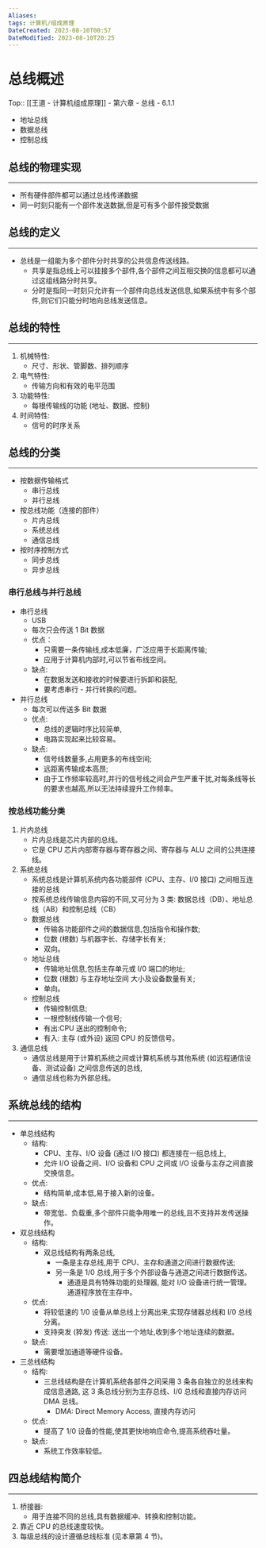 ```yaml
---
Aliases: 
tags: 计算机/组成原理 
DateCreated: 2023-08-10T00:57
DateModified: 2023-08-10T20:25
---
```

# 总线概述

Top:: [[王道 - 计算机组成原理]] - 第六章 - 总线 - 6.1.1

- 地址总线
- 数据总线
- 控制总线

## 总线的物理实现
---
- 所有硬件部件都可以通过总线传递数据
- 同一时刻只能有一个部件发送数据,但是可有多个部件接受数据

## 总线的定义
---
- 总线是一组能为多个部件分时共享的公共信息传送线路。
	- 共享是指总线上可以挂接多个部件,各个部件之间互相交换的信息都可以通过这组线路分时共享。
	- 分时是指同一时刻只允许有一个部件向总线发送信息,如果系统中有多个部件,则它们只能分时地向总线发送信息。

## 总线的特性
---
1. 机械特性:
	- 尺寸、形状、管脚数、排列顺序
2. 电气特性:
	- 传输方向和有效的电平范围
3. 功能特性:
	- 每根传输线的功能 (地址、数据、控制)
4. 时间特性:
	- 信号的时序关系
 
## 总线的分类
---
- 按数据传输格式
	- 串行总线
	- 并行总线
- 按总线功能（连接的部件）
	- 片内总线
	- 系统总线
	- 通信总线
- 按时序控制方式
	- 同步总线
	- 异步总线

### 串行总线与并行总线

- 串行总线
	- USB
	- 每次只会传送 1 Bit 数据
	- 优点：
		- 只需要一条传输线,成本低廉，广泛应用于长距离传输;
		- 应用于计算机内部时,可以节省布线空间。
	- 缺点:
		- 在数据发送和接收的时候要进行拆卸和装配,
		- 要考虑串行 - 并行转换的问题。
- 并行总线
	- 每次可以传送多 Bit 数据
	- 优点:
		- 总线的逻辑时序比较简单,
		- 电路实现起来比较容易。
	- 缺点:
		- 信号线数量多,占用更多的布线空间;
		- 远距离传输成本高昂;
		- 由于工作频率较高时,并行的信号线之间会产生严重干扰,对每条线等长的要求也越高,所以无法持续提升工作频率。

### 按总线功能分类

1. 片内总线
	- 片内总线是芯片内部的总线。
	- 它是 CPU 芯片内部寄存器与寄存器之间、寄存器与 ALU 之间的公共连接线。
2. 系统总线
	- 系统总线是计算机系统内各功能部件 (CPU、主存、I/0 接口) 之间相互连接的总线
	- 按系统总线传输信息内容的不同,又可分为 3 类: 数据总线（DB）、地址总线（AB）和控制总线（CB）
	- 数据总线
		- 传输各功能部件之间的数据信息,包括指令和操作数;
		- 位数 (根数) 与机器字长、存储字长有关;
		- 双向。
	- 地址总线
		- 传输地址信息,包括主存单元或 I/0 端口的地址;
		- 位数 (根数) 与主存地址空间 大小及设备数量有关;
		- 单向。
	- 控制总线
		- 传输控制信息;
		- 一根控制线传输一个信号;
		- 有出:CPU 送出的控制命令;
		- 有入: 主存 (或外设) 返回 CPU 的反馈信号。
3. 通信总线
	- 通信总线是用于计算机系统之间或计算机系统与其他系统 (如远程通信设备、测试设备) 之间信息传送的总线,
	- 通信总线也称为外部总线。
 
## 系统总线的结构
---
- 单总线结构
	- 结构:
		- CPU、主存、I/O 设备 (通过 I/O 接口) 都连接在一组总线上,
		- 允许 I/O 设备之间、I/O 设备和 CPU 之间或 I/O 设备与主存之间直接交换信息。
	- 优点:
		- 结构简单,成本低,易于接入新的设备。
	- 缺点:
		- 带宽低、负载重,多个部件只能争用唯一的总线,且不支持并发传送操作。
- 双总线结构
	- 结构:
		- 双总线结构有两条总线,
			- 一条是主存总线,用于 CPU、主存和通道之间进行数据传送;
			- 另一条是 1/0 总线,用于多个外部设备与通道之间进行数据传送。
				- 通道是具有特殊功能的处理器, 能对 I/O 设备进行统一管理。通道程序放在主存中。
	- 优点:
		- 将较低速的 1/0 设备从单总线上分离出来,实现存储器总线和 I/0 总线分离。
		- 支持突发 (猝发) 传送: 送出一个地址,收到多个地址连续的数据。
	- 缺点:
		- 需要增加通道等硬件设备。
- 三总线结构
	- 结构:
		- 三总线结构是在计算机系统各部件之间采用 3 条各自独立的总线来构成信息通路, 这 3 条总线分别为主存总线、I/0 总线和直接内存访问 DMA 总线。
			- DMA: Direct Memory Access, 直接内存访问
	- 优点:
		- 提高了 1/0 设备的性能,使其更快地响应命令,提高系统吞吐量。
	- 缺点:
		- 系统工作效率较低。

## 四总线结构简介
---
1. 桥接器:
	- 用于连接不同的总线,具有数据缓冲、转换和控制功能。
2. 靠近 CPU 的总线速度较快。
3. 每级总线的设计遵循总线标准 (见本章第 4 节)。
